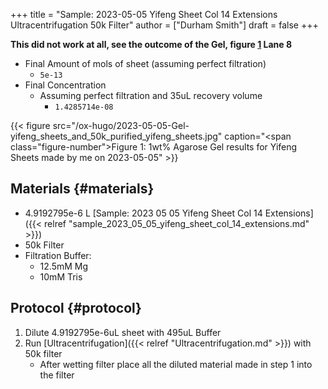 +++
title = "Sample: 2023-05-05 Yifeng Sheet Col 14 Extensions Ultracentrifugation 50k Filter"
author = ["Durham Smith"]
draft = false
+++

**This did not work at all, see the outcome of the Gel, figure [1](#figure--fig:gel-results) Lane 8**

-   Final Amount of mols of sheet (assuming perfect filtration)
    -   `5e-13`
-   Final Concentration
    -   Assuming perfect filtration and 35uL recovery volume
        -   `1.4285714e-08`

<a id="figure--fig:gel-results"></a>

{{< figure src="/ox-hugo/2023-05-05-Gel-yifeng_sheets_and_50k_purified_yifeng_sheets.jpg" caption="<span class=\"figure-number\">Figure 1: </span>1wt% Agarose Gel results for Yifeng Sheets made by me on 2023-05-05" >}}


## Materials {#materials}

-   4.9192795e-6 L [Sample: 2023 05 05 Yifeng Sheet Col 14 Extensions]({{< relref "sample_2023_05_05_yifeng_sheet_col_14_extensions.md" >}})
-   50k Filter
-   Filtration Buffer:
    -   12.5mM Mg
    -   10mM Tris


## Protocol {#protocol}

1.  Dilute 4.9192795e-6uL sheet with 495uL Buffer
2.  Run [Ultracentrifugation]({{< relref "Ultracentrifugation.md" >}}) with 50k filter
    -   After wetting filter place all the diluted material made in step 1 into the filter
